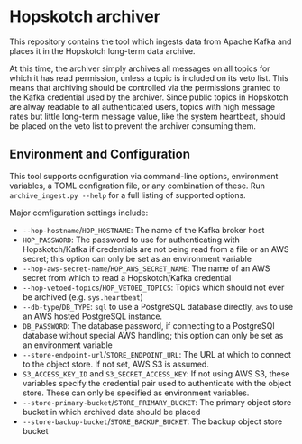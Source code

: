 # Hopskotch archiver

This repository contains the tool which ingests data from Apache Kafka and places it in the Hopskotch long-term data archive. 

At this time, the archiver simply archives all messages on all topics for which it has read permission, unless a topic is included on its veto list. 
This means that archiving should be controlled via the permissions granted to the Kafka credential used by the archiver. 
Since public topics in Hopskotch are alway readable to all authenticated users, topics with high message rates but little long-term message value, like the system heartbeat, should be placed on the veto list to prevent the archiver consuming them.

## Environment and Configuration

This tool supports configuration via command-line options, environment variables, a TOML configration file, or any combination of these. Run `archive_ingest.py --help` for a full listing of supported options. 

Major comfiguration settings include:

- `--hop-hostname`/`HOP_HOSTNAME`: The name of the Kafka broker host
- `HOP_PASSWORD`: The password to use for authenticating with Hopskotch/Kafka if credentials are not being read from a file or an AWS secret; this option can only be set as an environment variable
- `--hop-aws-secret-name`/`HOP_AWS_SECRET_NAME`: The name of an AWS secret from which to read a  Hopskotch/Kafka credential
- `--hop-vetoed-topics`/`HOP_VETOED_TOPICS`: Topics which should not ever be archived (e.g. `sys.heartbeat`)
- `--db-type`/`DB_TYPE`: `sql` to use a PostgreSQL database directly, `aws` to use an AWS hosted PostgreSQL instance. 
- `DB_PASSWORD`: The database password, if connecting to a PostgreSQl database without special AWS handling; this option can only be set as an environment variable
- `--store-endpoint-url`/`STORE_ENDPOINT_URL`: The URL at which to connect to the object store. If not set, AWS S3 is assumed. 
- `S3_ACCESS_KEY_ID` and `S3_SECRET_ACCESS_KEY`: If not using AWS S3, these variables specify the credential pair used to authenticate with the object store. These can only be specified as environment variables. 
- `--store-primary-bucket`/`STORE_PRIMARY_BUCKET`: The primary object store bucket in which archived data should be placed
- `--store-backup-bucket`/`STORE_BACKUP_BUCKET`: The backup object store bucket
